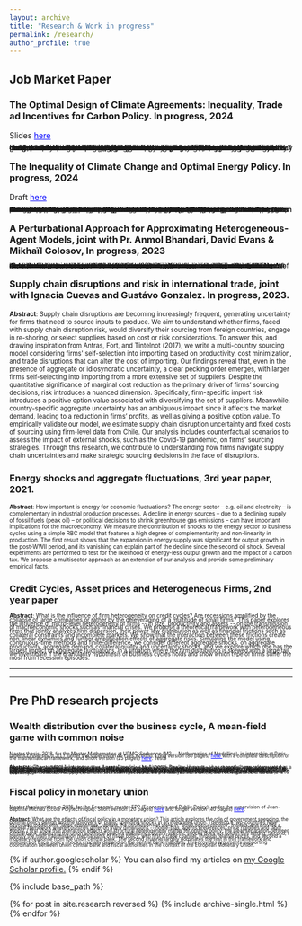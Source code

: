 ```yaml
---
layout: archive
title: "Research & Work in progress"
permalink: /research/
author_profile: true
---
```



## Job Market Paper 
### **The Optimal Design of Climate Agreements**: Inequality, Trade ad Incentives for Carbon Policy. In progress, 2024

Slides <a href='https://thomasbourany.github.io/files/Bourany_2024_OptimalClimateAgreements_slides.pdf' style="color:blue"> here</a> 

<span style="font-size:0.9em;line-height:-0em;"> How can we design a climate agreement that implements the optimal climate policy? In the presence of inequality, trade, and policy constraints, the lack of climate cooperation and free-riding incentives are exacerbated. Through the lens of an Integrated Assessment Model (IAM) with heterogeneous countries and bilateral trade, I study the optimal taxation of fossil fuels and its implementation when countries can deviate from applying the optimal policy. First, I derive formulas for the Social Cost of Carbon (SCC) and second-best fossil fuel taxes and trade tariffs in the presence of inequalities, and general equilibrium effects through energy and good trade. When countries can exit climate agreements, the policy design with participation constraints faces a tradeoff between an intensive margin -- a climate club with few countries but a carbon tax closer to the first best, and large emission reduction -- and an extensive margin -- accommodating a larger number of countries at a cost of lowering the carbon tax. I propose a method to handle the combinatorial policy design problem. I show that if gains from trade are not too small compared to the distortive effects of energy taxation, the second-best optimal policy can be implemented effectively with trade tariffs or carbon border adjustment mechanisms.
</span>



### **The Inequality of Climate Change and Optimal Energy Policy**. In progress, 2024

Draft <a href='https://thomasbourany.github.io/files/Bourany_2024_OptimalClimatePolicy_draft.pdf' style="color:blue"> here</a> 

<span style="font-size:0.8em;line-height:-0em;"> **Abstract**: What is the optimal policy to fight climate change? Taxation of carbon and fossil fuels has strong redistributive effects across countries: (i) curbing energy demand is costly for developing economies, which are the most affected by climate change in the first place, (ii) taxation has strong general equilibrium effects through energy markets and trade reallocation. Through the lens of an Integrated Assessment Model (IAM) with heterogeneous countries, I show that optimal carbon policy depends crucially on the availability of redistribution instruments. After characterizing the Social Cost of Carbon (SCC), I derive formulas for second-best fossil fuel taxes in the presence of inequalities in climate damages and incomes, redistributive effects through energy and good trade, and participation constraints if countries can exit climate agreements. I show that a uniform carbon should be reduced twofold in the presence of inequality. If country-specific carbon taxes are available, the distribution of carbon prices is proportionally related to the level of income: poor and hot countries should pay lower energy taxes than rich and cold countries. These qualitative results are general and I propose extensions with international trade, uncertainty, or participation constraints when countries can leave climate agreements.
</span>


### **A Perturbational Approach for Approximating Heterogeneous-Agent Models**,  joint with Pr. Anmol Bhandari, David Evans & Mikhaïl Golosov, In progress, 2023

<span style="font-size:0.8em;line-height:-0em;"> **Abstract**: We develop a perturbational technique to approximate equilibria of a wide class of discrete-time dynamic stochastic general equilibrium heterogeneous-agent models with complex state spaces, including multi-dimensional distributions of endogenous variables. We show that approximating policy functions and stochastic processes that govern the distributional state to any order is equivalent to solving small systems of linear equations that characterize values of certain directional derivatives. We analytically derive the coefficients of these linear systems and show that they satisfy simple recursive relations making their numerical implementation quick and efficient. Compared to existing state-of-the-art techniques, our method is faster in constructing first-order approximations and extends to higher orders, capturing the effects of risk that are ignored by many current methods. We illustrate how to apply our method to a broad set of questions such as impacts of first- and second-moment shocks, welfare effect of macroeconomic risk and stabilization policies, endogenous household portfolio formation, and transition dynamics in heterogeneous agent general equilibrium settings.
</span>


### **Supply chain disruptions and risk in international trade**, joint with Ignacia Cuevas and Gustávo Gonzalez. In progress, 2023.

<span style="font-size:0.8em;line-height:-1em;"> **Abstract**: Supply chain disruptions are becoming increasingly frequent, generating uncertainty for firms that need to source inputs to produce. We aim to understand whether firms, faced with supply chain disruption risk, would diversify their sourcing from foreign countries, engage in re-shoring, or select suppliers based on cost or risk considerations. To answer this, and drawing inspiration from Antras, Fort, and Tintelnot (2017), we write a multi-country sourcing model considering firms' self-selection into importing based on productivity, cost minimization, and trade disruptions that can alter the cost of importing. Our findings reveal that, even in the presence of aggregate or idiosyncratic uncertainty, a clear pecking order emerges, with larger firms self-selecting into importing from a more extensive set of suppliers. Despite the quantitative significance of marginal cost reduction as the primary driver of firms’ sourcing decisions, risk introduces a nuanced dimension. Specifically, firm-specific import risk introduces a positive option value associated with diversifying the set of suppliers. Meanwhile, country-specific aggregate uncertainty has an ambiguous impact since it affects the market demand, leading to a reduction in firms’ profits, as well as giving a positive option value. To empirically validate our model, we estimate supply chain disruption uncertainty and fixed costs of sourcing using firm-level data from Chile. Our analysis includes counterfactual scenarios to assess the impact of external shocks, such as the Covid-19 pandemic, on firms’ sourcing strategies. Through this research, we contribute to understanding how firms navigate supply chain uncertainties and make strategic sourcing decisions in the face of disruptions.
</span>


### **Energy shocks and aggregate fluctuations**, 3rd year paper, 2021.

<span style="font-size:0.7em; line-height: 1.2;"> **Abstract**: How important is energy for economic fluctuations? The energy sector – e.g. oil and electricity – is complementary in industrial production processes. A decline in energy sources – due to a declining supply of fossil fuels (peak oil) – or political decisions to shrink greenhouse gas emissions – can have important implications for the macroeconomy. We measure the contribution of shocks to the energy sector to business cycles using a simple RBC model that features a high degree of complementarity and non-linearity in production. The first result shows that the expansion in energy supply was significant for output growth in the post-WWII period, and its vanishing can explain part of the decline since the second oil shock. Several experiments are performed to test for the likelihood of energy-less output growth and the impact of a carbon tax. We propose a multisector approach as an extension of our analysis and provide some preliminary empirical facts.
</span>



### **Credit Cycles, Asset prices and Heterogeneous Firms**, 2nd year paper

<span style="font-size:0.7em;line-height: 0.7;"> **Abstract**: What is the influence of firm heterogeneity on credit cycles? Are recessions amplified by the collapse of large companies or rather by the deleveraging of a multitude of small firms? This paper explores the influence of micro-level heterogeneity of firms -- in size, productivity and assets -- on the transmission of macroeconomic shocks such as financial crises. We propose a theoretical framework with heterogeneous firms that jointly analyzes firm dispersion, their power-law distribution as well as financial frictions such as collateral constraints and incomplete markets. We show that the interaction between these frictions create non-linear dynamics and further amplification effects of aggregate risks. Simulating the model using continuous-time methods and finite-difference, we consider different aggregate shocks, on aggregate productivity, aggregate demand, collateral quality and uncertainty shocks, and we explore which one has the largest impact on aggregate fluctuations. In a situation where the firm distribution is skewed with a large tail, we investigate if the granularity hypothesis of business cycles holds and show which type of firms suffer the most from recession episodes.
</span>


<hr />
<hr />

## Pre PhD research projects


### **Wealth distribution over the business cycle, A mean-field game with common noise**
 

<span style="font-size:0.6em;line-height: 0.5;"> Master thesis, 2018, for the Master Mathematics at UPMC-Sorbonne (M2 -- Mathematics of Modelling), in internship at Paris-Diderot University (LJLL), under the supervision of Yves Achdou.  Long version (80 pages) <a href='https://thomasbourany.github.io/files/MasterThesis_ThomasBourany_MFGwCommonNoise.pdf' style="color:blue"> here </a> with a complete description of the mathematical framework, and Short version (25 pages) <a href='https://thomasbourany.github.io/files/MasterThesis_ThomasBourany_MFGwCommonNoise_short.pdf' style="color:blue"> here</a>. Test6
</span>

<span style="font-size:0.6em;line-height:0.1;"> **Abstract** : The standard "Heterogeneous Agents" model -- by Aiyagari-Bewley-Huggett -- has recently been reformulated as a Mean Field Game (MFG) by Achdou, Han, Lasry, Lions, and Moll (2017). One key question in such model is to understand the transmission of aggregate shocks – on macroeconomic dynamics or the shape of the wealth distribution. With aggregate risk, this framework can thus be understood as a MFG with "common noise". However, solving such model is notoriously difficult, due to the "curse of dimensionality" arising when common noise interact with both the behavior and the distribution of agents. Economists usually simplify the model with a finite set of moments of the measure (bounded-rationality à la Krusell-Smith) or using Projection and Perturbation methods (à la Reiter). In contrast, we use new methods to keep the full dimensionality and simulate the model using a discretization procedure for the common noise. Considering a tree structure or (optimal) quantization to represent the trajectories of the common noise with a finite number of shocks, we solve the MFG system using specific finite-differences methods for the two PDEs. We apply this method to the standard framework, and two extensions (i) with Endogenous Labor Supply (ii) One Asset HANK model and we provide intuitions for (iii) the two Assets H.A. model (à la Kaplan-Moll-Violante). We show that such method might be relevant to analyze the transmission of large shocks on the economy. 
</span>



### **Fiscal policy in monetary union**

<span style="font-size:0.6em;line-height: 0.4em;"> Master thesis written in 2016, for the Economic master EPP (Economics and Public Policy), under the supervision of Jean-Baptiste Michau (Ecole Polytechnique). Short version (20 pages) <a href='https://thomasbourany.github.io/files/Master-thesis-short-ThomasBourany.pdf' style="color:blue"> here</a> and  longer version (40 pages) <a href='https://thomasbourany.github.io/files/Master-thesis-ThomasBourany.pdf' style="color:blue"> here</a>.
</span>

<span style="font-size:0.6em;line-height: 0.6em;"> **Abstract**: What are the effects of fiscal policy in a monetary union? This article explores the role of government spending, the optimal policy design and the spillovers of public spending shocks in an integrated union. I develop a two-countries New Keynesian model with "large economies", update the conclusions at stake in "small open economy" models, and provide a general framework where countries differ on many dimensions -- home-bias, agents preferences, price rigidities and labor supply. I first show that interaction effects and structural heterogeneity matter for optimal policy: the clear separation between central bank stabilizing the union and fiscal policies stabilizing country-specific shocks does not hold in this setting. Second, I identify the main transmission mechanisms of fiscal policy, with first a trade channel, through relative prices, and second a monetary response from the union central bank. The second channel largely dominates the first in this framework and spillovers of fiscal policy shocks crucially depend on the central bank mandate. This provides arguments supporting coordination between union central bank and fiscal authorities in the context of the European Monetary Union. 
</span>




{% if author.googlescholar %}
  You can also find my articles on <u><a href="{{author.googlescholar}}">my Google Scholar profile</a>.</u>
{% endif %}

{% include base_path %}

{% for post in site.research reversed %}
  {% include archive-single.html %}
{% endfor %}
